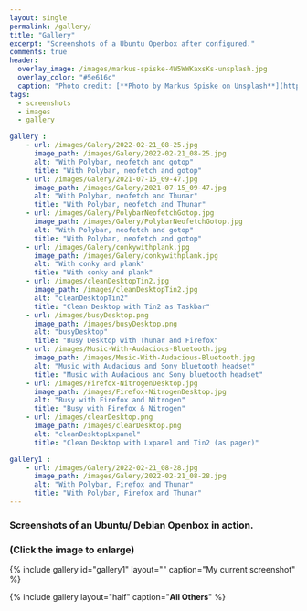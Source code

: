 ```yaml
---
layout: single
permalink: /gallery/
title: "Gallery"
excerpt: "Screenshots of a Ubuntu Openbox after configured."
comments: true
header:
  overlay_image: /images/markus-spiske-4W5WWKaxsKs-unsplash.jpg
  overlay_color: "#5e616c"
  caption: "Photo credit: [**Photo by Markus Spiske on Unsplash**](https://unsplash.com/photos/4W5WWKaxsKs)"
tags:
  - screenshots
  - images
  - gallery

gallery :
    - url: /images/Galery/2022-02-21_08-25.jpg
      image_path: /images/Galery/2022-02-21_08-25.jpg
      alt: "With Polybar, neofetch and gotop"
      title: "With Polybar, neofetch and gotop"    
    - url: /images/Galery/2021-07-15_09-47.jpg
      image_path: /images/Galery/2021-07-15_09-47.jpg
      alt: "With Polybar, neofetch and Thunar"
      title: "With Polybar, neofetch and Thunar"
    - url: /images/Galery/PolybarNeofetchGotop.jpg
      image_path: /images/Galery/PolybarNeofetchGotop.jpg
      alt: "With Polybar, neofetch and gotop"
      title: "With Polybar, neofetch and gotop"
    - url: /images/Galery/conkywithplank.jpg
      image_path: /images/Galery/conkywithplank.jpg
      alt: "With conky and plank"   
      title: "With conky and plank"
    - url: /images/cleanDesktopTin2.jpg
      image_path: /images/cleanDesktopTin2.jpg
      alt: "cleanDesktopTin2"
      title: "Clean Desktop with Tin2 as Taskbar"
    - url: /images/busyDesktop.png
      image_path: /images/busyDesktop.png
      alt: "busyDesktop"
      title: "Busy Desktop with Thunar and Firefox"
    - url: /images/Music-With-Audacious-Bluetooth.jpg
      image_path: /images/Music-With-Audacious-Bluetooth.jpg
      alt: "Music with Audacious and Sony bluetooth headset"
      title: "Music with Audacious and Sony bluetooth headset"
    - url: /images/Firefox-NitrogenDesktop.jpg
      image_path: /images/Firefox-NitrogenDesktop.jpg
      alt: "Busy with Firefox and Nitrogen"
      title: "Busy with Firefox & Nitrogen"
    - url: /images/clearDesktop.png
      image_path: /images/clearDesktop.png
      alt: "cleanDesktopLxpanel"
      title: "Clean Desktop with Lxpanel and Tin2 (as pager)"

gallery1 : 
    - url: /images/Galery/2022-02-21_08-28.jpg
      image_path: /images/Galery/2022-02-21_08-28.jpg
      alt: "With Polybar, Firefox and Thunar"
      title: "With Polybar, Firefox and Thunar"
---
```

### Screenshots of an Ubuntu/ Debian Openbox in action.
### (Click the image to enlarge)
{% include gallery id="gallery1" layout="" caption="My current screenshot" %}

{% include gallery layout="half" caption="**All Others**" %}
